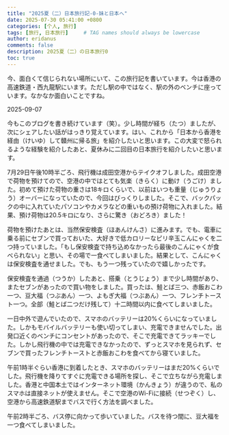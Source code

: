 ```yaml
---
title: "2025夏（二）日本旅行記-0-妹と日本へ"
date: 2025-07-30 05:41:00 +0800
categories: [个人, 旅行]
tags: [旅行, 日本旅行]     # TAG names should always be lowercase
author: eridanus
comments: false
description: 2025夏（二）の日本旅行0
toc: true
---
```


今、面白くて信じられない場所にいて、この旅行記を書いています。今は香港の高速鉄道・西九龍駅にいます。ただし駅の中ではなく、駅の外のベンチに座っています。なかなか面白いことですね。

2025-09-07

今もこのブログを書き続けています（笑）。少し時間が経ち（たつ）ましたが、次にシェアしたい話がはっきり覚えています。はい、これから「日本から香港を経由（けいゆ）して贛州に帰る旅」を紹介したいと思います。この大変で怒られるような経験を紹介したあと、夏休みに二回目の日本旅行を紹介したいと思います。

7月29日午後10時半ごろ、飛行機は成田空港からテイクオフしました。成田空港で荷物を預けてので、空港の中ではとても気楽（きらく）に動け（うごけ）ました。初めて預けた荷物の重さは18キロくらいで、以前はいつも重量（じゅうりょう）オーバーになっていたので、今回はびっくりしました。そこで、バックパックの中に入れていたパソコンやカメラなどの重いもの預け荷物に入れました。結果、預け荷物は20.5キロになり、さらに驚き（おどろき）ました！

荷物を預けたあとは、当然保安検査（ほあんけんさ）に進みます。でも、電車に乗る前にセブンで買っておいた、大好きで低カロリーなピリ辛玉こんにゃくを二つ持っていました。「もし保安検査で持ち込めなかったら最後のこんにゃくが食べられない」と思い、その場で一食べてしまいました。結果として、こんにゃくは保安検査を通せました。でも、もう一つ残っていたので嬉しかったです。

保安検査を通過（つうか）したあと、搭乗（とうじょう）まで少し時間があり、またセブンがあったので買い物をしました。買ったは、鮭とば三つ、赤飯おこわ一つ、豆大福（つぶあん）一つ、よもぎ大福（つぶあん）一つ、フレンチトースト一つ。全部（鮭とば二つだけ残して）十二時間以内に食べてしまいました。

一日中外で遊んでいたので、スマホのバッテリーは20%くらいになっていました。しかもモバイルバッテリーも使い切ってしまい、充電できませんでした。出発口近くのベンチにコンセントがあったので、そこで充電できてラッキーでした。しかし飛行機の中では充電できなかったので、ずっとスマホを見られず、セブンで買ったフレンチトーストと赤飯おこわを食べてから寝ていました。

午前1時半ぐらい香港に到着したとき、スマホのバッテリーはまだ20%くらいでした。飛行機を降りてすぐに充電できる場所を探し、そこで立ちながら充電しました。香港と中国本土ではインターネット環境（かんきょう）が違うので、私のスマホは直接ネットが使えません。そこで空港のWi-Fiに接続（せつぞく）し、空港から高速鉄道駅までバスで行く方法を調べました。

午前2時半ごろ、バス停に向かって歩いていました。バスを待つ間に、豆大福を一つ食べてしまいました。